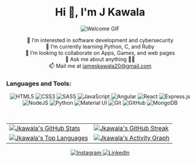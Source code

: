 <h1 align="center">Hi 👋, I'm J Kawala</h1>
<p align="center">
  <img src="https://user-images.githubusercontent.com/73097560/115834477-dbab4500-a447-11eb-908a-139a6edaec5c.gif" alt="Welcome GIF">
</p>

<p align="center">
  👀 I’m interested in software development and cybersecurity <br>
  🌱 I’m currently learning Python, C, and Ruby <br>
  💞️ I’m looking to collaborate on Apps, Games, and web pages <br>
  💬 Ask me about anything 👨‍💻 <br>
  📫 Mail me at <a href="mailto:jameskawala20@gmail.com">jameskawala20@gmail.com</a>
</p>

<h3 align="left">Languages and Tools:</h3>
<p align="center"> 
  <img alt="HTML5" src="https://img.shields.io/badge/html5-%23E34F26.svg?&style=for-the-badge&logo=html5&logoColor=white"/>
  <img alt="CSS3" src="https://img.shields.io/badge/css3-%231572B6.svg?&style=for-the-badge&logo=css3&logoColor=white"/>
  <img alt="SASS" src="https://img.shields.io/badge/SASS-hotpink.svg?&style=for-the-badge&logo=SASS&logoColor=white"/>
  <img alt="JavaScript" src="https://img.shields.io/badge/javascript-%23323330.svg?&style=for-the-badge&logo=javascript&logoColor=%23F7DF1E"/>
  <img alt="Angular" src="https://img.shields.io/badge/Angular-DD0031?style=for-the-badge&logo=angular&logoColor=white"/>
  <img alt="React" src="https://img.shields.io/badge/react-%2320232a.svg?&style=for-the-badge&logo=react&logoColor=%2361DAFB"/>
  <img alt="Express.js" src="https://img.shields.io/badge/express.js-%23404d59.svg?&style=for-the-badge"/>
  <img alt="NodeJS" src="https://img.shields.io/badge/node.js-%2343853D.svg?&style=for-the-badge&logo=node.js&logoColor=white"/>
  <img alt="Python" src="https://img.shields.io/badge/python-%2314354C.svg?&style=for-the-badge&logo=python&logoColor=white"/>
  <img alt="Material UI" src="https://img.shields.io/badge/materialui-%230081CB.svg?&style=for-the-badge&logo=material-ui&logoColor=white"/>
  <img alt="Git" src="https://img.shields.io/badge/git-%23F05033.svg?&style=for-the-badge&logo=git&logoColor=white"/>
  <img alt="GitHub" src="https://img.shields.io/badge/github-%23121011.svg?&style=for-the-badge&logo=github&logoColor=white"/>
  <img alt="MongoDB" src ="https://img.shields.io/badge/MongoDB-%234ea94b.svg?&style=for-the-badge&logo=mongodb&logoColor=white"/>
</p>

<br/>

<table align="center">
  <tr>
    <td>
      <a href="https://github.com/Jkawala">
        <img src="https://github-readme-stats.vercel.app/api?username=Jkawala&show_icons=true&theme=tokyonight&count_private=true&hide_border=true" alt="Jkawala's GitHub Stats" />
      </a>
    </td>
    <td> 
      <a href="https://github.com/Jkawala">
        <img src="http://github-readme-streak-stats.herokuapp.com?user=Jkawala&hide_border=true&theme=tokyonight" alt="Jkawala's GitHub Streak" />
      </a>
    </td>
  </tr>
  <tr>
    <td>
      <a href="https://github.com/Jkawala">
        <img src="https://github-readme-stats.vercel.app/api/top-langs/?username=Jkawala&langs_count=8&layout=compact&theme=tokyonight&hide_border=true" alt="Jkawala's Top Languages" />
      </a>
    </td>
     <td colspan="2">
      <a href="https://github.com/Jkawala">
        <img src="https://activity-graph.herokuapp.com/graph?username=Jkawala&theme=tokyonight&hide_border=true" alt="Jkawala's Activity Graph" />
      </a>
    </td>
  </tr>
</table>

<p align="center"> 
  <a href="https://www.instagram.com/spot.kawala/">
    <img alt="Instagram" src="https://img.shields.io/badge/Jkawala-%23E4405F.svg?&style=for-the-badge&logo=Instagram&logoColor=white"/>
  </a>
  <a href="https://www.linkedin.com/in/james-kawala/">
    <img alt="LinkedIn" src="https://img.shields.io/badge/linkedin-%230077B5.svg?&style=for-the-badge&logo=linkedin&logoColor=white"/>
  </a>
</p>

<!---
Jkawala/Jkawala is a ✨ special ✨ repository because its `README.md` (this file) appears on your GitHub profile.
You can click the Preview link to take a look at your changes.
--->

